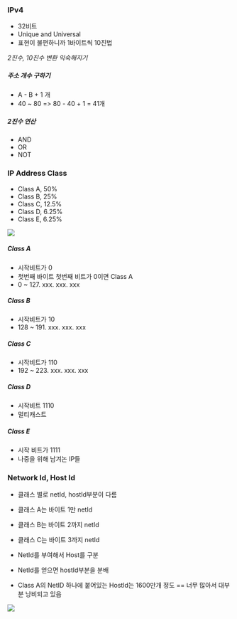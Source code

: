 ### IPv4

- 32비트
- Unique and Universal
- 표현이 불편하니까 1바이트씩 10진법

_2진수, 10진수 변환 익숙해지기_

##### 주소 개수 구하기

- A - B + 1 개
- 40 ~ 80 => 80 - 40 + 1 = 41개

##### 2진수 연산

- AND
- OR
- NOT

### IP Address Class

- Class A, 50%
- Class B, 25%
- Class C, 12.5%
- Class D, 6.25%
- Class E, 6.25%

<img src="https://github.com/L-Hyun/L-Hyun.github.io/blob/main/assets/Network/12-1.png?raw=true"/>

##### Class A

- 시작비트가 0
- 첫번째 바이트 첫번째 비트가 0이면 Class A
- 0 ~ 127. xxx. xxx. xxx

##### Class B

- 시작비트가 10
- 128 ~ 191. xxx. xxx. xxx

##### Class C

- 시작비트가 110
- 192 ~ 223. xxx. xxx. xxx

##### Class D

- 시작비트 1110
- 멀티캐스트

##### Class E

- 시작 비트가 1111
- 나중을 위해 남겨논 IP들

### Network Id, Host Id

- 클래스 별로 netId, hostId부분이 다름
- 클래스 A는 바이트 1만 netId
- 클래스 B는 바이트 2까지 netId
- 클래스 C는 바이트 3까지 netId

- NetId를 부여해서 Host를 구분
- NetId를 얻으면 hostId부분을 분배
- Class A의 NetID 하나에 붙어있는 HostId는 1600만개 정도 == 너무 많아서 대부분 낭비되고 있음

<img src="https://github.com/L-Hyun/L-Hyun.github.io/blob/main/assets/Network/12-2.png?raw=true"/>
